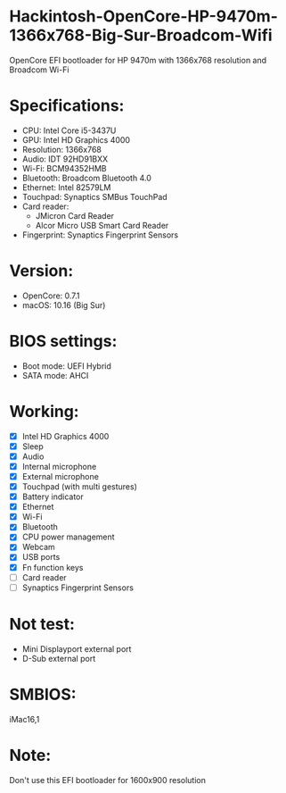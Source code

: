 # Hackintosh-OpenCore-HP-9470m-1366x768-Big-Sur-Broadcom-Wifi
OpenCore EFI bootloader for HP 9470m with 1366x768 resolution and Broadcom Wi-Fi

# Specifications:
* CPU: Intel Core i5-3437U
* GPU: Intel HD Graphics 4000
* Resolution: 1366x768
* Audio: IDT 92HD91BXX
* Wi-Fi: BCM94352HMB
* Bluetooth: Broadcom Bluetooth 4.0
* Ethernet: Intel 82579LM
* Touchpad: Synaptics SMBus TouchPad
* Card reader:
  - JMicron Card Reader
  - Alcor Micro USB Smart Card Reader
* Fingerprint: Synaptics Fingerprint Sensors

# Version: 
* OpenCore: 0.7.1
* macOS: 10.16 (Big Sur)

# BIOS settings:
* Boot mode: UEFI Hybrid
* SATA mode: AHCI

# Working:
- [x] Intel HD Graphics 4000
- [x] Sleep
- [x] Audio
- [x] Internal microphone
- [x] External microphone
- [x] Touchpad (with multi gestures)
- [x] Battery indicator
- [x] Ethernet
- [x] Wi-Fi
- [x] Bluetooth
- [x] CPU power management
- [x] Webcam
- [x] USB ports
- [x] Fn function keys
- [ ] Card reader
- [ ] Synaptics Fingerprint Sensors

# Not test:
* Mini Displayport external port
* D-Sub external port

# SMBIOS:
iMac16,1
 
# Note:
Don't use this EFI bootloader for 1600x900 resolution
